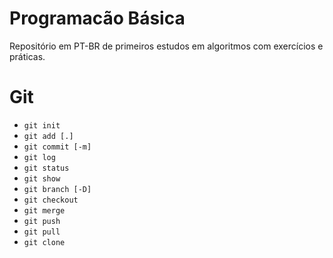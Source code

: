 # Programacão Básica
Repositório em PT-BR de primeiros estudos em algoritmos com exercícios e práticas.

# Git
- `git init`
- `git add [.]`
- `git commit [-m]`
- `git log`
- `git status`
- `git show`
- `git branch [-D]`
- `git checkout`
- `git merge`
- `git push`
- `git pull`
- `git clone`
